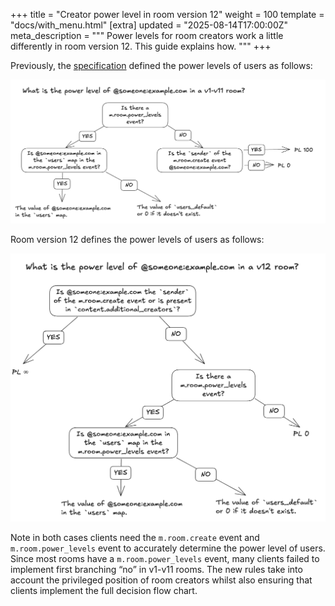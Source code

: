 +++
title = "Creator power level in room version 12"
weight = 100
template = "docs/with_menu.html"
[extra]
updated = "2025-08-14T17:00:00Z"
meta_description = """
Power levels for room creators work a little differently in room version 12. This
guide explains how.
"""
+++


Previously, the [specification](https://spec.matrix.org/v1.15/client-server-api/#mroompower_levels) defined the power levels of users as follows:



![](pre-v12.png)


Room version 12 defines the power levels of users as follows:



![](v12.png)


Note in both cases clients need the `m.room.create` event and `m.room.power_levels` event to accurately determine the power level of users. Since most rooms have a `m.room.power_levels` event, many clients failed to implement first branching “no” in v1-v11 rooms. The new rules take into account the privileged position of room creators whilst also ensuring that clients implement the full decision flow chart.

